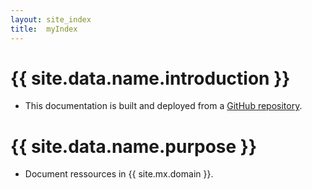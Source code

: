 ```yaml
---
layout: site_index
title:  myIndex
---
```

[link]:        #
[repo_source]: #


# {{ site.data.name.introduction }}
- This documentation is built and deployed from a [GitHub repository][repo_source].

# {{ site.data.name.purpose }}
- Document ressources in {{ site.mx.domain }}.

